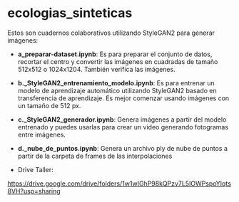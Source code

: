 # ecologias_sinteticas

Estos son cuadernos colaborativos utilizando StyleGAN2 para generar imágenes:
- **a_preparar-dataset.ipynb**: Es para preparar el conjunto de datos, recortar el centro y convertir las imágenes en cuadradas de tamaño 512x512 o 1024x1204. También verifica las imágenes.
- **b._StyleGAN2_entrenamiento_modelo.ipynb**: Es para entrenar un modelo de aprendizaje automático utilizando StyleGAN2 basado en transferencia de aprendizaje. Es mejor comenzar usando imágenes con un tamaño de 512 px.
- **c._StyleGAN2_generador.ipynb**: Genera imágenes a partir del modelo entrenado y puedes usarlas para crear un video generando fotogramas entre imágenes.
- **d._nube_de_puntos.ipynb**: Genera un archivo ply de nube de puntos a partir de la carpeta de frames de las interpolaciones

- Drive Taller:

https://drive.google.com/drive/folders/1w1wIGhP98kQPzv7L5IOWPspoYIqts8VH?usp=sharing
